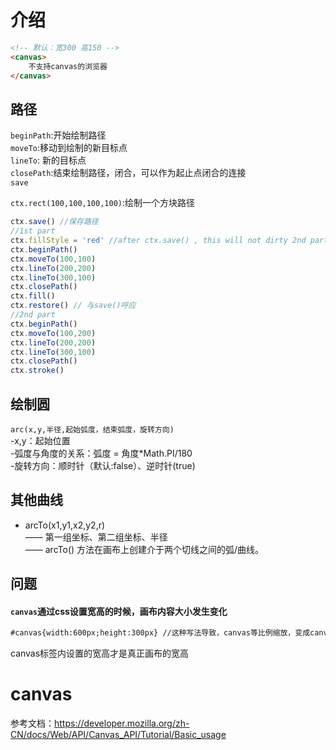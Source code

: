 # 介绍
``` html
<!-- 默认：宽300 高150 -->
<canvas>
    不支持canvas的浏览器 
</canvas>
```
## 路径
`beginPath`:开始绘制路径  
`moveTo`:移动到绘制的新目标点  
`lineTo`: 新的目标点  
`closePath`:结束绘制路径，闭合，可以作为起止点闭合的连接  
`save`
  
`ctx.rect(100,100,100,100)`:绘制一个方块路径

``` javascript
ctx.save() //保存路径
//1st part
ctx.fillStyle = 'red' //after ctx.save() , this will not dirty 2nd part
ctx.beginPath()
ctx.moveTo(100,100)
ctx.lineTo(200,200)
ctx.lineTo(300,100)
ctx.closePath()
ctx.fill()
ctx.restore() // 与save()呼应
//2nd part
ctx.beginPath()
ctx.moveTo(100,200)
ctx.lineTo(200,200)
ctx.lineTo(300,100)
ctx.closePath()
ctx.stroke()
```
## 绘制圆
`arc(x,y,半径,起始弧度，结束弧度，旋转方向)`  
  -x,y：起始位置  
  -弧度与角度的关系：弧度 = 角度*Math.PI/180  
  -旋转方向：顺时针（默认:false）、逆时针(true) 
## 其他曲线
* arcTo(x1,y1,x2,y2,r)  
   —— 第一组坐标、第二组坐标、半径  
   —— arcTo() 方法在画布上创建介于两个切线之间的弧/曲线。

## 问题
#### `canvas`通过css设置宽高的时候，画布内容大小发生变化
``` html
#canvas{width:600px;height:300px} //这种写法导致，canvas等比例缩放，变成canvas图像默认值的2倍。
```
canvas标签内设置的宽高才是真正画布的宽高
# canvas
参考文档：https://developer.mozilla.org/zh-CN/docs/Web/API/Canvas_API/Tutorial/Basic_usage
